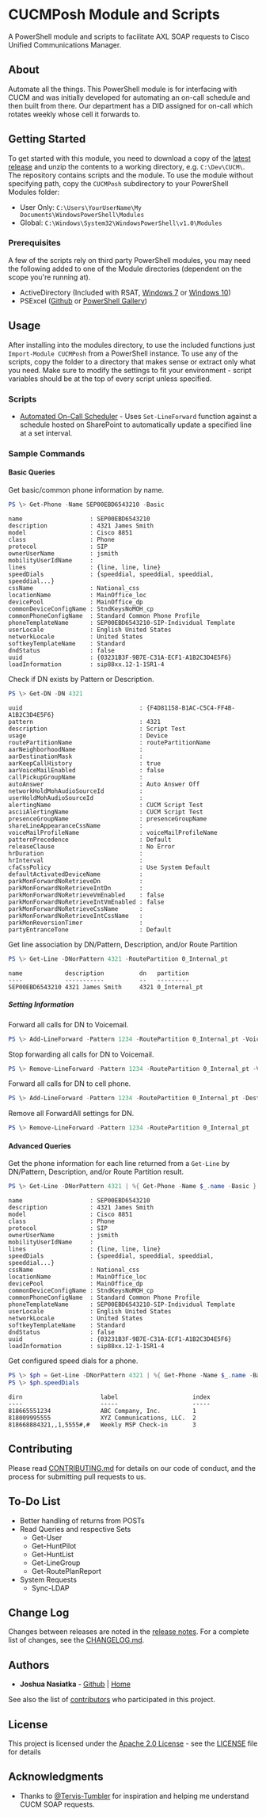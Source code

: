 # CUCMPosh Module and Scripts

A PowerShell module and scripts to facilitate AXL SOAP requests to Cisco Unified Communications Manager.

## About
Automate all the things. This PowerShell module is for interfacing with CUCM and was initially developed for automating an on-call schedule and then built from there. Our department has a DID assigned for on-call which rotates weekly whose cell it forwards to.

## Getting Started

To get started with this module, you need to download a copy of the [latest release](https://github.com/joshuanasiatka/CUCMPosh/releases/latest) and unzip the contents to a working directory, e.g. `C:\Dev\CUCM\`. The repository contains scripts and the module. To use the module without specifying path, copy the `CUCMPosh` subdirectory to your PowerShell Modules folder:    
- User Only: `C:\Users\YourUserName\My Documents\WindowsPowerShell\Modules`  
- Global: `C:\Windows\System32\WindowsPowerShell\v1.0\Modules`

### Prerequisites

A few of the scripts rely on third party PowerShell modules, you may need the following added to one of the Module directories (dependent on the scope you're running at).  
- ActiveDirectory (Included with RSAT, [Windows 7](https://www.microsoft.com/en-us/download/details.aspx?id=7887) or [Windows 10](https://www.microsoft.com/en-us/download/details.aspx?id=45520))
- PSExcel ([Github](https://github.com/RamblingCookieMonster/PSExcel/) or [PowerShell Gallery](https://www.powershellgallery.com/packages/PSExcel/))

## Usage

After installing into the modules directory, to use the included functions just `Import-Module CUCMPosh` from a PowerShell instance. To use any of the scripts, copy the folder to a directory that makes sense or extract only what you need. Make sure to modify the settings to fit your environment - script variables should be at the top of every script unless specified.

### Scripts
- [Automated On-Call Scheduler](Scripts/automated-oncall) - Uses `Set-LineForward` function against a schedule hosted on SharePoint to automatically update a specified line at a set interval.

### Sample Commands

#### Basic Queries

Get basic/common phone information by name.

```powershell
PS \> Get-Phone -Name SEP00EBD6543210 -Basic
```

```plain
name                   : SEP00EBD6543210
description            : 4321 James Smith
model                  : Cisco 8851
class                  : Phone
protocol               : SIP
ownerUserName          : jsmith
mobilityUserIdName     :
lines                  : {line, line, line}
speedDials             : {speeddial, speeddial, speeddial, speeddial...}
cssName                : National_css
locationName           : MainOffice_loc
devicePool             : MainOffice_dp
commonDeviceConfigName : StndKeysNoMOH_cp
commonPhoneConfigName  : Standard Common Phone Profile
phoneTemplateName      : SEP00EBD6543210-SIP-Individual Template
userLocale             : English United States
networkLocale          : United States
softkeyTemplateName    : Standard
dndStatus              : false
uuid                   : {03231B3F-9B7E-C31A-ECF1-A1B2C3D4E5F6}
loadInformation        : sip88xx.12-1-1SR1-4
```

Check if DN exists by Pattern or Description.

```powershell
PS \> Get-DN -DN 4321
```

```plain
uuid                                 : {F4D81158-B1AC-C5C4-FF4B-A1B2C3D4E5F6}
pattern                              : 4321
description                          : Script Test
usage                                : Device
routePartitionName                   : routePartitionName
aarNeighborhoodName                  :
aarDestinationMask                   :
aarKeepCallHistory                   : true
aarVoiceMailEnabled                  : false
callPickupGroupName                  :
autoAnswer                           : Auto Answer Off
networkHoldMohAudioSourceId          :
userHoldMohAudioSourceId             :
alertingName                         : CUCM Script Test
asciiAlertingName                    : CUCM Script Test
presenceGroupName                    : presenceGroupName
shareLineAppearanceCssName           :
voiceMailProfileName                 : voiceMailProfileName
patternPrecedence                    : Default
releaseClause                        : No Error
hrDuration                           :
hrInterval                           :
cfaCssPolicy                         : Use System Default
defaultActivatedDeviceName           :
parkMonForwardNoRetrieveDn           :
parkMonForwardNoRetrieveIntDn        :
parkMonForwardNoRetrieveVmEnabled    : false
parkMonForwardNoRetrieveIntVmEnabled : false
parkMonForwardNoRetrieveCssName      :
parkMonForwardNoRetrieveIntCssName   :
parkMonReversionTimer                :
partyEntranceTone                    : Default
```

Get line association by DN/Pattern, Description, and/or Route Partition

```powershell
PS \> Get-Line -DNorPattern 4321 -RoutePartition 0_Internal_pt
```

```plain
name            description          dn   partition
----            -----------          --   ---------
SEP00EBD6543210 4321 James Smith     4321 0_Internal_pt
```

##### Setting Information

Forward all calls for DN to Voicemail.

```powershell
PS \> Add-LineForward -Pattern 1234 -RoutePartition 0_Internal_pt -Voicemail
```

Stop forwarding all calls for DN to Voicemail.

```powershell
PS \> Remove-LineForward -Pattern 1234 -RoutePartition 0_Internal_pt -Voicemail
```

Forward all calls for DN to cell phone.

```powershell
PS \> Add-LineForward -Pattern 1234 -RoutePartition 0_Internal_pt -Destination 815085551234 -DestinationCSS National_css
```

Remove all ForwardAll settings for DN.

```powershell
PS \> Remove-LineForward -Pattern 1234 -RoutePartition 0_Internal_pt
```

#### Advanced Queries

Get the phone information for each line returned from a `Get-Line` by DN/Pattern, Description, and/or Route Partition result.

```powershell
PS \> Get-Line -DNorPattern 4321 | %{ Get-Phone -Name $_.name -Basic }
```

```plain
name                   : SEP00EBD6543210
description            : 4321 James Smith
model                  : Cisco 8851
class                  : Phone
protocol               : SIP
ownerUserName          : jsmith
mobilityUserIdName     :
lines                  : {line, line, line}
speedDials             : {speeddial, speeddial, speeddial, speeddial...}
cssName                : National_css
locationName           : MainOffice_loc
devicePool             : MainOffice_dp
commonDeviceConfigName : StndKeysNoMOH_cp
commonPhoneConfigName  : Standard Common Phone Profile
phoneTemplateName      : SEP00EBD6543210-SIP-Individual Template
userLocale             : English United States
networkLocale          : United States
softkeyTemplateName    : Standard
dndStatus              : false
uuid                   : {03231B3F-9B7E-C31A-ECF1-A1B2C3D4E5F6}
loadInformation        : sip88xx.12-1-1SR1-4
```

Get configured speed dials for a phone.

```powershell
PS \> $ph = Get-Line -DNorPattern 4321 | %{ Get-Phone -Name $_.name -Basic }
PS \> $ph.speedDials
```
```plain
dirn                      label                     index
----                      -----                     -----
818665551234              ABC Company, Inc.         1
818009995555              XYZ Communications, LLC.  2
818668884321,,1,5555#,#   Weekly MSP Check-in       3
```

## Contributing

Please read [CONTRIBUTING.md](CONTRIBUTING.md) for details on our code of conduct, and the process for submitting pull requests to us.

## To-Do List
- Better handling of returns from POSTs
- Read Queries and respective Sets
    - Get-User
    - Get-HuntPilot
    - Get-HuntList
    - Get-LineGroup
    - Get-RoutePlanReport
- System Requests
    - Sync-LDAP

## Change Log
Changes between releases are noted in the [release notes](https://github.com/joshuanasiatka/CUCMPosh/releases). For a complete list of changes, see the [CHANGELOG.md](CHANGELOG.md).

## Authors

* **Joshua Nasiatka** - [Github](https://github.com/JoshuaNasiatka) | [Home](https://www.joshuanasiatka.com/)

See also the list of [contributors](https://github.com/joshuanasiatka/CUCMPosh/contributors) who participated in this project.

## License

This project is licensed under the [Apache 2.0 License](https://www.apache.org/licenses/LICENSE-2.0.html) - see the [LICENSE](LICENSE) file for details

## Acknowledgments

* Thanks to  [@Tervis-Tumbler](https://github.com/Tervis-Tumbler/CUCMPowerShell) for inspiration and helping me understand CUCM SOAP requests.
